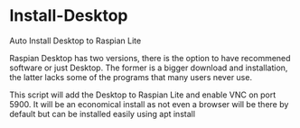# Install-Desktop

Auto Install Desktop to Raspian Lite

Raspian Desktop has two versions, there is the option to have recommened software or just Desktop.  The former is a bigger
download and installation, the latter lacks some of the programs that many users never use.

This script will add the Desktop to Raspian Lite and enable VNC on port 5900.  It will be an economical install as not even 
a browser will be there by default but can be installed easily using apt install <package>
  
